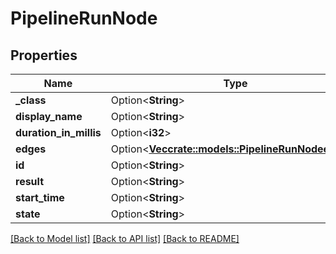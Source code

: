# PipelineRunNode

## Properties

Name | Type | Description | Notes
------------ | ------------- | ------------- | -------------
**_class** | Option<**String**> |  | [optional]
**display_name** | Option<**String**> |  | [optional]
**duration_in_millis** | Option<**i32**> |  | [optional]
**edges** | Option<[**Vec<crate::models::PipelineRunNodeedges>**](PipelineRunNodeedges.md)> |  | [optional]
**id** | Option<**String**> |  | [optional]
**result** | Option<**String**> |  | [optional]
**start_time** | Option<**String**> |  | [optional]
**state** | Option<**String**> |  | [optional]

[[Back to Model list]](../README.md#documentation-for-models) [[Back to API list]](../README.md#documentation-for-api-endpoints) [[Back to README]](../README.md)


